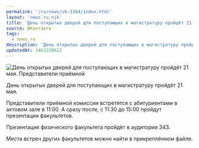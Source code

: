 ```yaml
---
permalink: '/ru/news/vk-3164/index.html'
layout: 'news.ru.njk'
title: 'День открытых дверей для поступающих в магистратуру пройдёт 21 мая.'
source: ВКонтакте
tags:
  - news_ru
description: 'День открытых дверей для поступающих в магистратуру пройдёт 21 мая.'
updatedAt: 1463220612
---
```

![День открытых дверей для поступающих в магистратуру пройдёт 21 мая. Представители приёмной](https://sun9-2.userapi.com/impf/c630529/v630529484/2b9e0/byD6m0sVGiM.jpg?size=1280x853&quality=96&proxy=1&sign=5e0f97759f5bd63d7945bbfb480c7bf5&c_uniq_tag=Cmnqx1Wji7pfEy75chM-s9XbjekP81GB5b0MNh1HCCw&type=album)

День открытых дверей для поступающих в магистратуру пройдёт 21 мая.

Представители приёмной комиссии встретятся с абитуриентами в актовом зале в 11:00. А сразу после, с 11:30 до 15:00 пройдут презентации факультетов.

Презентация физического факультета пройдёт в аудитории 343.

Места встреч других факультетов можно найти в прикреплённом файле.
